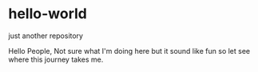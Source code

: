 # hello-world
just another repository

Hello People, 
Not sure what I'm doing here but it sound like fun so let see where this journey takes me. 
